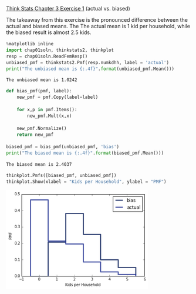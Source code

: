 [Think Stats Chapter 3 Exercise 1](http://greenteapress.com/thinkstats2/html/thinkstats2004.html#toc31) (actual vs. biased)

The takeaway from this exercise is the pronounced difference between the actual and biased means. The The actual mean is 1 kid per household, while the biased result is almost 2.5 kids.
```python
%matplotlib inline
import chap01soln, thinkstats2, thinkplot
resp = chap01soln.ReadFemResp()
unbiased_pmf = thinkstats2.Pmf(resp.numkdhh, label = 'actual')
print("The unbiased mean is {:.4f}".format(unbiased_pmf.Mean()))
```
    The unbiased mean is 1.0242
```python
def bias_pmf(pmf, label):
    new_pmf = pmf.Copy(label=label)
    
    for x,p in pmf.Items():
        new_pmf.Mult(x,x)
        
    new_pmf.Normalize()
    return new_pmf
    
biased_pmf = bias_pmf(unbiased_pmf, 'bias')
print("The biased mean is {:.4f}".format(biased_pmf.Mean()))
```
    The biased mean is 2.4037
```python
thinkplot.Pmfs([biased_pmf, unbiased_pmf])
thinkplot.Show(xlabel = "Kids per Household", ylabel = "PMF")
```


![png](output_3_0.png)
